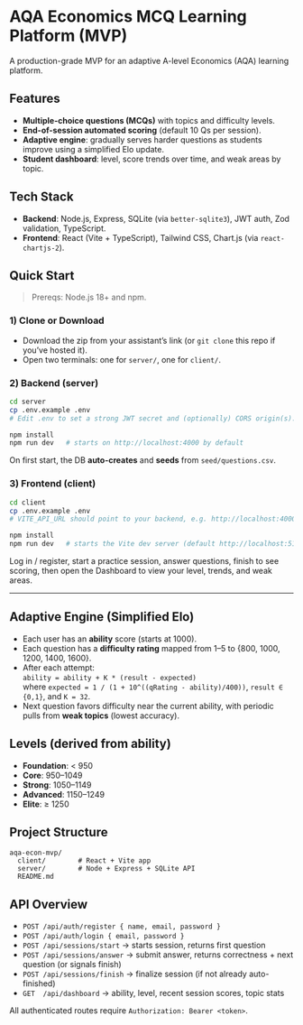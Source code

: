 # AQA Economics MCQ Learning Platform (MVP)

A production-grade MVP for an adaptive A-level Economics (AQA) learning platform.

## Features
- **Multiple-choice questions (MCQs)** with topics and difficulty levels.
- **End-of-session automated scoring** (default 10 Qs per session).
- **Adaptive engine**: gradually serves harder questions as students improve using a simplified Elo update.
- **Student dashboard**: level, score trends over time, and weak areas by topic.

## Tech Stack
- **Backend**: Node.js, Express, SQLite (via `better-sqlite3`), JWT auth, Zod validation, TypeScript.
- **Frontend**: React (Vite + TypeScript), Tailwind CSS, Chart.js (via `react-chartjs-2`).

## Quick Start
> Prereqs: Node.js 18+ and npm.

### 1) Clone or Download
- Download the zip from your assistant’s link (or `git clone` this repo if you’ve hosted it).
- Open two terminals: one for `server/`, one for `client/`.

### 2) Backend (server)
```bash
cd server
cp .env.example .env
# Edit .env to set a strong JWT secret and (optionally) CORS origin(s).

npm install
npm run dev   # starts on http://localhost:4000 by default
```
On first start, the DB **auto-creates** and **seeds** from `seed/questions.csv`.

### 3) Frontend (client)
```bash
cd client
cp .env.example .env
# VITE_API_URL should point to your backend, e.g. http://localhost:4000

npm install
npm run dev   # starts the Vite dev server (default http://localhost:5173)
```
Log in / register, start a practice session, answer questions, finish to see scoring, then open the Dashboard to view your level, trends, and weak areas.

---

## Adaptive Engine (Simplified Elo)
- Each user has an **ability** score (starts at 1000).
- Each question has a **difficulty rating** mapped from 1–5 to {800, 1000, 1200, 1400, 1600}.
- After each attempt:  
  `ability = ability + K * (result - expected)`  
  where `expected = 1 / (1 + 10^((qRating - ability)/400))`, `result ∈ {0,1}`, and `K = 32`.
- Next question favors difficulty near the current ability, with periodic pulls from **weak topics** (lowest accuracy).

## Levels (derived from ability)
- **Foundation**: < 950
- **Core**: 950–1049
- **Strong**: 1050–1149
- **Advanced**: 1150–1249
- **Elite**: ≥ 1250

## Project Structure
```
aqa-econ-mvp/
  client/        # React + Vite app
  server/        # Node + Express + SQLite API
  README.md
```

## API Overview
- `POST /api/auth/register { name, email, password }`
- `POST /api/auth/login { email, password }`
- `POST /api/sessions/start` → starts session, returns first question
- `POST /api/sessions/answer` → submit answer, returns correctness + next question (or signals finish)
- `POST /api/sessions/finish` → finalize session (if not already auto-finished)
- `GET  /api/dashboard` → ability, level, recent session scores, topic stats

All authenticated routes require `Authorization: Bearer <token>`.
